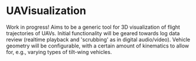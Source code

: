 # UAVisualization

Work in progress! Aims to be a generic tool for 3D visualization of flight
trajectories of UAVs. Initial functionality will be geared towards log data
review (realtime playback and 'scrubbing' as in digital audio/video). Vehicle
geometry will be configurable, with a certain amount of kinematics to allow for,
e.g., varying types of tilt-wing vehicles.